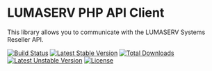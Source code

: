 LUMASERV PHP API Client
=======================

This library allows you to communicate with the LUMASERV Systems Reseller API.

[![Build Status](https://travis-ci.org/LUMASERV/lumaserv-api-php.svg?branch=master)](https://travis-ci.org/LUMASERV/lumaserv-api-php)
[![Latest Stable Version](https://poser.pugx.org/LUMASERV/lumaserv-api-php/v/stable.svg)](https://packagist.org/packages/LUMASERV/lumaserv-api-php)
[![Total Downloads](https://poser.pugx.org/LUMASERV/lumaserv-api-php/downloads.svg)](https://packagist.org/packages/LUMASERV/lumaserv-api-php)
[![Latest Unstable Version](https://poser.pugx.org/LUMASERV/lumaserv-api-php/v/unstable.svg)](https://packagist.org/packages/LUMASERV/lumaserv-api-php)
[![License](https://poser.pugx.org/LUMASERV/lumaserv-api-php/license.svg)](https://packagist.org/packages/LUMASERV/lumaserv-api-php)